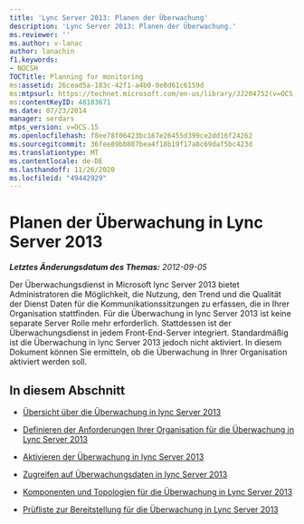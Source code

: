 ```yaml
---
title: 'Lync Server 2013: Planen der Überwachung'
description: 'Lync Server 2013: Planen der Überwachung.'
ms.reviewer: ''
ms.author: v-lanac
author: lanachin
f1.keywords:
- NOCSH
TOCTitle: Planning for monitoring
ms:assetid: 26cead5a-183c-42f1-a4b0-0e8d61c6159d
ms:mtpsurl: https://technet.microsoft.com/en-us/library/JJ204752(v=OCS.15)
ms:contentKeyID: 48183671
ms.date: 07/23/2014
manager: serdars
mtps_version: v=OCS.15
ms.openlocfilehash: f8ee78f06423bc167e26455d399ce2dd16f24262
ms.sourcegitcommit: 36fee89bb887bea4f18b19f17a8c69daf5bc423d
ms.translationtype: MT
ms.contentlocale: de-DE
ms.lasthandoff: 11/26/2020
ms.locfileid: "49442929"
---
```

# <a name="planning-for-monitoring-in-lync-server-2013"></a>Planen der Überwachung in Lync Server 2013

<div data-xmlns="http://www.w3.org/1999/xhtml">

<div class="topic" data-xmlns="http://www.w3.org/1999/xhtml" data-msxsl="urn:schemas-microsoft-com:xslt" data-cs="https://msdn.microsoft.com/">

<div data-asp="https://msdn2.microsoft.com/asp">



</div>

<div id="mainSection">

<div id="mainBody">

<span> </span>

_**Letztes Änderungsdatum des Themas:** 2012-09-05_

Der Überwachungsdienst in Microsoft lync Server 2013 bietet Administratoren die Möglichkeit, die Nutzung, den Trend und die Qualität der Dienst Daten für die Kommunikationssitzungen zu erfassen, die in Ihrer Organisation stattfinden. Für die Überwachung in lync Server 2013 ist keine separate Server Rolle mehr erforderlich. Stattdessen ist der Überwachungsdienst in jedem Front-End-Server integriert. Standardmäßig ist die Überwachung in lync Server 2013 jedoch nicht aktiviert. In diesem Dokument können Sie ermitteln, ob die Überwachung in Ihrer Organisation aktiviert werden soll.

<div>

## <a name="in-this-section"></a>In diesem Abschnitt

  - [Übersicht über die Überwachung in lync Server 2013](lync-server-2013-overview-of-monitoring.md)

  - [Definieren der Anforderungen Ihrer Organisation für die Überwachung in Lync Server 2013](lync-server-2013-defining-your-requirements-for-monitoring.md)

  - [Aktivieren der Überwachung in lync Server 2013](lync-server-2013-enabling-monitoring.md)

  - [Zugreifen auf Überwachungsdaten in lync Server 2013](lync-server-2013-accessing-monitoring-data.md)

  - [Komponenten und Topologien für die Überwachung in Lync Server 2013](lync-server-2013-components-and-topologies-for-monitoring.md)

  - [Prüfliste zur Bereitstellung für die Überwachung in Lync Server 2013](lync-server-2013-deployment-checklist-for-monitoring.md)

</div>

</div>

<span> </span>

</div>

</div>

</div>

